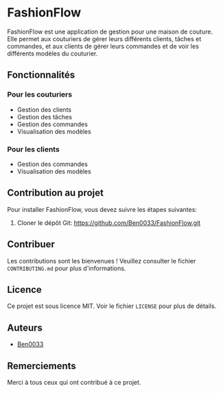 # FashionFlow

FashionFlow est une application de gestion pour une maison de couture. Elle permet aux couturiers de gérer leurs différents clients, tâches et commandes, et aux clients de gérer leurs commandes et de voir les différents modèles du couturier.

## Fonctionnalités

### Pour les couturiers

- Gestion des clients
- Gestion des tâches
- Gestion des commandes
- Visualisation des modèles

### Pour les clients

- Gestion des commandes
- Visualisation des modèles

## Contribution au projet

Pour installer FashionFlow, vous devez suivre les étapes suivantes:
1. Cloner le dépôt Git: https://github.com/Ben0033/FashionFlow.git

## Contribuer

Les contributions sont les bienvenues ! Veuillez consulter le fichier `CONTRIBUTING.md` pour plus d'informations.

## Licence

Ce projet est sous licence MIT. Voir le fichier `LICENSE` pour plus de détails.

## Auteurs

- [Ben0033](https://github.com/Ben0033)

## Remerciements

Merci à tous ceux qui ont contribué à ce projet.
